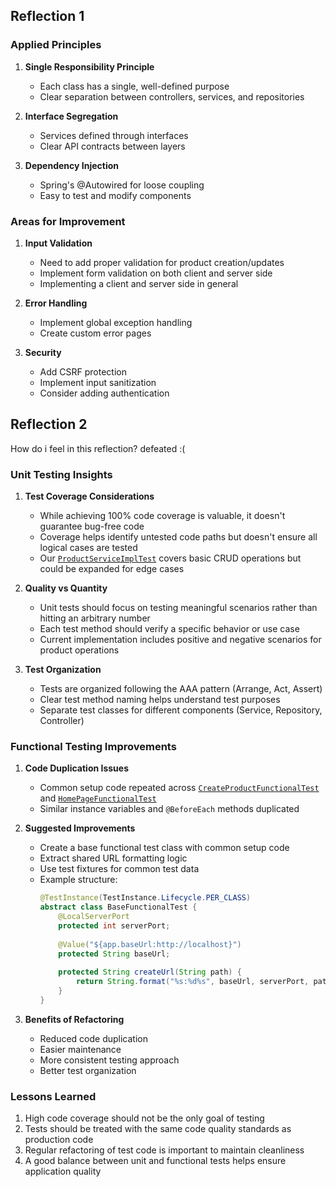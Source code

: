 ## Reflection 1

### Applied Principles
1. **Single Responsibility Principle**
   - Each class has a single, well-defined purpose
   - Clear separation between controllers, services, and repositories

2. **Interface Segregation**
   - Services defined through interfaces
   - Clear API contracts between layers

3. **Dependency Injection**
   - Spring's @Autowired for loose coupling
   - Easy to test and modify components

### Areas for Improvement
1. **Input Validation**
   - Need to add proper validation for product creation/updates
   - Implement form validation on both client and server side
   - Implementing a client and server side in general

2. **Error Handling**
   - Implement global exception handling
   - Create custom error pages

3. **Security**
   - Add CSRF protection
   - Implement input sanitization
   - Consider adding authentication

## Reflection 2

How do i feel in this reflection? defeated :(

### Unit Testing Insights
1. **Test Coverage Considerations**
   - While achieving 100% code coverage is valuable, it doesn't guarantee bug-free code
   - Coverage helps identify untested code paths but doesn't ensure all logical cases are tested
   - Our [`ProductServiceImplTest`](src/test/java/id/ac/ui/cs/advprog/eshop/service/ProductServiceImplTest.java) covers basic CRUD operations but could be expanded for edge cases

2. **Quality vs Quantity**
   - Unit tests should focus on testing meaningful scenarios rather than hitting an arbitrary number
   - Each test method should verify a specific behavior or use case
   - Current implementation includes positive and negative scenarios for product operations

3. **Test Organization**
   - Tests are organized following the AAA pattern (Arrange, Act, Assert)
   - Clear test method naming helps understand test purposes
   - Separate test classes for different components (Service, Repository, Controller)

### Functional Testing Improvements
1. **Code Duplication Issues**
   - Common setup code repeated across [`CreateProductFunctionalTest`](src/test/java/id/ac/ui/cs/advprog/eshop/functional/CreateProductFunctionalTest.java) and [`HomePageFunctionalTest`](src/test/java/id/ac/ui/cs/advprog/eshop/functional/HomePageFunctionalTest.java)
   - Similar instance variables and `@BeforeEach` methods duplicated

2. **Suggested Improvements**
   - Create a base functional test class with common setup code
   - Extract shared URL formatting logic
   - Use test fixtures for common test data
   - Example structure:
     ```java
     @TestInstance(TestInstance.Lifecycle.PER_CLASS)
     abstract class BaseFunctionalTest {
         @LocalServerPort
         protected int serverPort;
         
         @Value("${app.baseUrl:http://localhost}")
         protected String baseUrl;
         
         protected String createUrl(String path) {
             return String.format("%s:%d%s", baseUrl, serverPort, path);
         }
     }
     ```

3. **Benefits of Refactoring**
   - Reduced code duplication
   - Easier maintenance
   - More consistent testing approach
   - Better test organization

### Lessons Learned
1. High code coverage should not be the only goal of testing
2. Tests should be treated with the same code quality standards as production code
3. Regular refactoring of test code is important to maintain cleanliness
4. A good balance between unit and functional tests helps ensure application quality